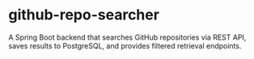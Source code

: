 # github-repo-searcher
A Spring Boot backend that searches GitHub repositories via REST API, saves results to PostgreSQL, and provides filtered retrieval endpoints.
